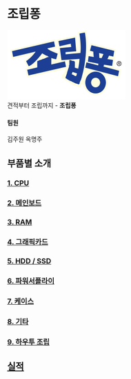 # 조립퐁
![로고](static/logo.png)  
견적부터 조립까지 - **조립퐁**

#### 팀원
김주원 옥명주
## 부품별 소개
### [1. CPU](parts/CPU.md)
### [2. 메인보드](parts/MB.md)
### [3. RAM](parts/RAM.md)
### [4. 그래픽카드](parts/VGA.md)
### [5. HDD / SSD](parts/Storage.md)
### [6. 파워서플라이](parts/PSU.md)
### [7. 케이스](parts/CASE.md)
### [8. 기타](parts/guitar.md)
### [9. 하우투 조립](parts/jollyp.md)
## [실적](record.md)

